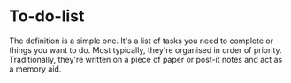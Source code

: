 # To-do-list
The definition is a simple one. It's a list of tasks you need to complete or things you want to do. Most typically, they're organised in order of priority. Traditionally, they're written on a piece of paper or post-it notes and act as a memory aid.
